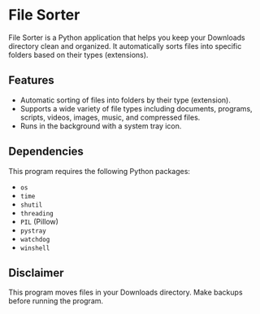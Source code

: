 # File Sorter

File Sorter is a Python application that helps you keep your Downloads directory clean and organized. It automatically sorts files into specific folders based on their types (extensions).

## Features

- Automatic sorting of files into folders by their type (extension).
- Supports a wide variety of file types including documents, programs, scripts, videos, images, music, and compressed files.
- Runs in the background with a system tray icon.

## Dependencies

This program requires the following Python packages:

- `os`
- `time`
- `shutil`
- `threading`
- `PIL` (Pillow)
- `pystray`
- `watchdog`
- `winshell`

## Disclaimer

This program moves files in your Downloads directory. Make backups before running the program.
